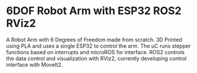 # 6DOF Robot Arm with ESP32 ROS2 RViz2
A Robot Arm with 6 Degrees of Freedom made from scratch. 3D Printed using PLA and uses a single ESP32 to control the arm. The uC runs stepper functions based on interrupts and microROS for interface. ROS2 controls the data control and visualization with RViz2, currently developing control interface with MoveIt2.
